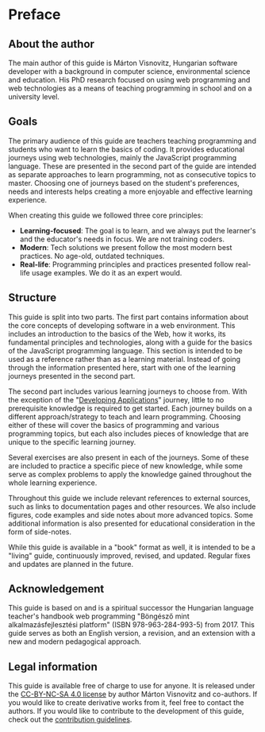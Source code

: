 # Preface

## About the author

The main author of this guide is Márton Visnovitz, Hungarian software developer with a background in computer science, environmental science and education. His PhD research focused on using web programming and web technologies as a means of teaching programming in school and on a university level.

## Goals

The primary audience of this guide are teachers teaching programming and students who want to learn the basics of coding. It provides educational journeys using web technologies, mainly the JavaScript programming language. These are presented in the second part of the guide are intended as separate approaches to learn programming, not as consecutive topics to master. Choosing one of journeys based on the student's preferences, needs and interests helps creating a more enjoyable and effective learning experience.

When creating this guide we followed three core principles:

- **Learning-focused**: The goal is to learn, and we always put the learner's and the educator's needs in focus. We are not training coders.
- **Modern**: Tech solutions we present follow the most modern best practices. No age-old, outdated techniques.
- **Real-life**: Programming principles and practices presented follow real-life usage examples. We do it as an expert would.

## Structure

This guide is split into two parts. The first part contains information about the core concepts of developing software in a web environment. This includes an introduction to the basics of the Web, how it works, its fundamental principles and technologies, along with a guide for the basics of the JavaScript programming language. This section is intended to be used as a reference rather than as a learning material. Instead of going through the information presented here, start with one of the learning journeys presented in the second part.

The second part includes various learning journeys to choose from. With the exception of the "[Developing Applications][2a]" journey, little to no prerequisite knowledge is required to get started. Each journey builds on a different approach/strategy to teach and learn programming. Choosing either of these will cover the basics of programming and various programming topics, but each also includes pieces of knowledge that are unique to the specific learning journey.

Several exercises are also present in each of the journeys. Some of these are included to practice a specific piece of new knowledge, while some serve as complex problems to apply the knowledge gained throughout the whole learning experience.

Throughout this guide we include relevant references to external sources, such as links to documentation pages and other resources. We also include figures, code examples and side notes about more advanced topics. Some additional information is also presented for educational consideration in the form of side-notes.

While this guide is available in a "book" format as well, it is intended to be a "living" guide, continuously improved, revised, and updated. Regular fixes and updates are planned in the future.

## Acknowledgement

This guide is based on and is a spiritual successor the Hungarian language teacher's handbook web programming "Böngésző mint alkalmazásfejlesztési platform" (ISBN 978-963-284-993-5) from 2017. This guide serves as both an English version, a revision, and an extension with a new and modern pedagogical approach.

## Legal information

This guide is available free of charge to use for anyone. It is released under the [CC-BY-NC-SA 4.0 license](../LICENSE.md) by author Márton Visnovitz and co-authors. If you would like to create derivative works from it, feel free to contact the authors. If you would like to contribute to the development of this guide, check out the [contribution guidelines](../CONTRIBUTING.md).

[2a]: ../2a%20-%20Developing%20Applications